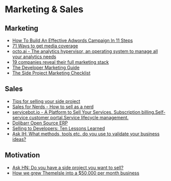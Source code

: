 # Marketing & Sales

## Marketing

- [How To Build An Effective Adwords Campaign In 11 Steps](http://www.backlinkfy.com/news/how-to-build-an-effective-adword-campaign)
- [71 Ways to get media coverage ](http://www.cision.com/us/resources/tip-sheets/71-ways-to-get-media-coverage)
- [octo.ai - The analytics hypervisor, an operating system to manage all your analytics needs](https://github.com/octoai/octo.ai)
- [19 companies reveal their full marketing stack](http://www.growhack.com/2016/07/19-companies-reveal-their-marketing-tools/#.V6Bir3NCTqB)
- [The Developer Marketing Guide](http://devmarketingguide.com/)
- [The Side Project Marketing Checklist](https://www.sideprojectchecklist.com/marketing-checklist/)

## Sales

- [Tips for selling your side project](http://codeandtechno.com/posts/tips-for-selling-your-side-project/)
- [Sales for Nerds - How to sell as a nerd](http://www.salesfornerds.io/)
- [servicebot.io - A Platform to Sell Your Services. Subscription billing.Self-service customer portal.Service lifecycle management.](https://servicebot.io/)
- [Dolibarr Open Source ERP](https://www.dolibarr.org)
- [Selling to Developers: Ten Lessons Learned](https://www.indiehackers.com/@PovilasKorop/97fda7c81f)
- [Ask IH: What methods, tools etc. do you use to validate your business ideas?](https://www.indiehackers.com/forum/post/-KrGzHkGfSuao0WQuOPJ)

## Motivation

- [Ask HN: Do you have a side project you want to sell?](https://news.ycombinator.com/item?id=7656154)
- [How we grew ThemeIsle into a $50,000 per month business
](https://medium.com/@hackinglife7/how-we-grew-themeisle-into-a-50-000-per-month-business-3e94ffe2f8e4)
